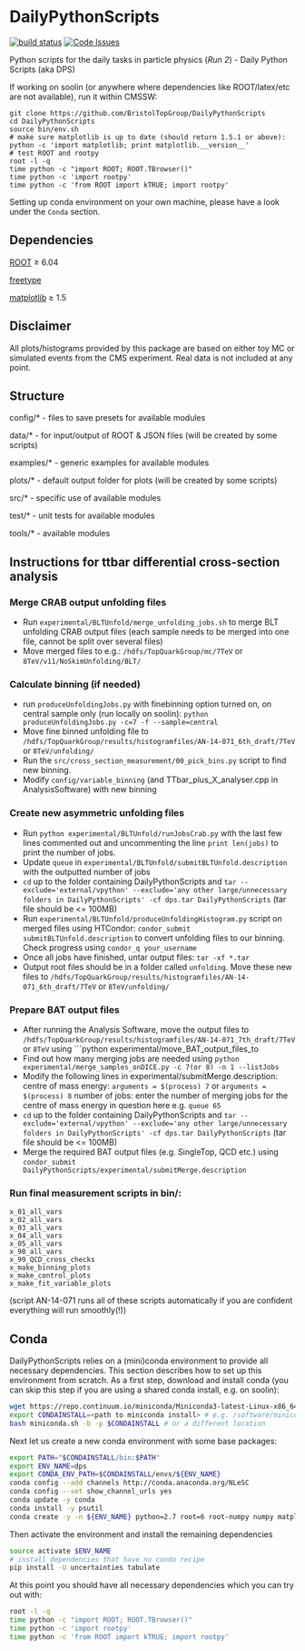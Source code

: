 # DailyPythonScripts
[![build status](https://travis-ci.org/BristolTopGroup/DailyPythonScripts.png)](https://travis-ci.org/BristolTopGroup/DailyPythonScripts)
[![Code Issues](https://www.quantifiedcode.com/api/v1/project/40f826c689e6445c9a2a416c25817b66/badge.svg)](https://www.quantifiedcode.com/app/project/40f826c689e6445c9a2a416c25817b66)

Python scripts for the daily tasks in particle physics (*Run 2*) - Daily Python Scripts (aka DPS)

If working on soolin (or anywhere where dependencies like ROOT/latex/etc are not available), run it within CMSSW:
```
git clone https://github.com/BristolTopGroup/DailyPythonScripts
cd DailyPythonScripts
source bin/env.sh
# make sure matplotlib is up to date (should return 1.5.1 or above):
python -c 'import matplotlib; print matplotlib.__version__'
# test ROOT and rootpy
root -l -q
time python -c "import ROOT; ROOT.TBrowser()"
time python -c 'import rootpy'
time python -c 'from ROOT import kTRUE; import rootpy'
```

Setting up conda environment on your own machine, please have a look under the `Conda` section.

## Dependencies
[ROOT](http://root.cern.ch) &ge; 6.04

[freetype](http://www.freetype.org)

[matplotlib](http://matplotlib.org/) &ge; 1.5

## Disclaimer
All plots/histograms provided by this package are based on either toy MC or simulated events from the CMS experiment.
Real data is not included at any point.

## Structure
config/* - files to save presets for available modules

data/* - for input/output of ROOT & JSON files (will be created by some scripts)

examples/* - generic examples for available modules

plots/* - default output folder for plots (will be created by some scripts)

src/* - specific use of available modules

test/* - unit tests for available modules

tools/* - available modules


## Instructions for ttbar differential cross-section analysis

### Merge CRAB output unfolding files
- Run ```experimental/BLTUnfold/merge_unfolding_jobs.sh``` to merge BLT unfolding CRAB output files (each sample needs to be merged into one file, cannot be split over several files)
- Move merged files to e.g.: ```/hdfs/TopQuarkGroup/mc/7TeV``` or ```8TeV/v11/NoSkimUnfolding/BLT/```

### Calculate binning (if needed)
- run ```produceUnfoldingJobs.py``` with finebinning option turned on, on central sample only (run locally on soolin): ```python produceUnfoldingJobs.py -c=7 -f --sample=central```
- Move fine binned unfolding file to ```/hdfs/TopQuarkGroup/results/histogramfiles/AN-14-071_6th_draft/7TeV``` or ```8TeV/unfolding/```
- Run the ```src/cross_section_measurement/00_pick_bins.py``` script to find new binning.
- Modify ```config/variable_binning``` (and TTbar_plus_X_analyser.cpp in AnalysisSoftware) with new binning

### Create new asymmetric unfolding files 
- Run ```python experimental/BLTUnfold/runJobsCrab.py``` with the last few lines commented out and uncommenting the line ```print len(jobs)``` to print the number of jobs.
- Update ```queue``` in ```experimental/BLTUnfold/submitBLTUnfold.description``` with the outputted number of jobs
- ```cd``` up to the folder containing DailyPythonScripts and ```tar --exclude='external/vpython' --exclude='any other large/unnecessary folders in DailyPythonScripts' -cf dps.tar DailyPythonScripts``` (tar file should be <= 100MB)
- Run ```experimental/BLTUnfold/produceUnfoldingHistogram.py``` script on merged files using HTCondor: ```condor_submit submitBLTUnfold.description``` to convert unfolding files to our binning. Check progress using ```condor_q your_username```
- Once all jobs have finished, untar output files: ```tar -xf *.tar```
- Output root files should be in a folder called ```unfolding```. Move these new files to ```/hdfs/TopQuarkGroup/results/histogramfiles/AN-14-071_6th_draft/7TeV``` or ```8TeV/unfolding/```

### Prepare BAT output files
- After running the Analysis Software, move the output files to ```/hdfs/TopQuarkGroup/results/histogramfiles/AN-14-071_7th_draft/7TeV``` or ```8TeV``` using ```python experimental/move_BAT_output_files_to
- Find out how many merging jobs are needed using ```python experimental/merge_samples_onDICE.py -c 7(or 8) -n 1 --listJobs```
- Modify the following lines in experimental/submitMerge.description:
centre of mass energy: ```arguments = $(process) 7``` or ```arguments = $(process) 8```
number of jobs: enter the number of merging jobs for the centre of mass energy in question here e.g. ```queue 65```
- ```cd``` up to the folder containing DailyPythonScripts and ```tar --exclude='external/vpython' --exclude='any other large/unnecessary folders in DailyPythonScripts' -cf dps.tar DailyPythonScripts``` (tar file should be <= 100MB)
- Merge the required BAT output files (e.g. SingleTop, QCD etc.) using ```condor_submit DailyPythonScripts/experimental/submitMerge.description```

### Run final measurement scripts in bin/:
```
x_01_all_vars
x_02_all_vars
x_03_all_vars
x_04_all_vars
x_05_all_vars
x_98_all_vars
x_99_QCD_cross_checks
x_make_binning_plots
x_make_control_plots
x_make_fit_variable_plots
```
(script AN-14-071 runs all of these scripts automatically if you are confident everything will run smoothly(!))

## Conda
DailyPythonScripts relies on a (mini)conda environment to provide all necessary dependencies. This section describes how to set up this environment from scratch.
As a first step, download and install conda (you can skip this step if you are using a shared conda install, e.g. on soolin):
```bash
wget https://repo.continuum.io/miniconda/Miniconda3-latest-Linux-x86_64.sh -O miniconda.sh;
export CONDAINSTALL=<path to miniconda install> # e.g. /software/miniconda
bash miniconda.sh -b -p $CONDAINSTALL # or a different location
```

Next let us create a new conda environment with some base packages:
```bash
export PATH="$CONDAINSTALL/bin:$PATH"
export ENV_NAME=dps
export CONDA_ENV_PATH=$CONDAINSTALL/envs/${ENV_NAME}
conda config --add channels http://conda.anaconda.org/NLeSC
conda config --set show_channel_urls yes
conda update -y conda
conda install -y psutil
conda create -y -n ${ENV_NAME} python=2.7 root=6 root-numpy numpy matplotlib nose sphinx pytables rootpy
```
Then activate the environment and install the remaining dependencies
```bash
source activate $ENV_NAME
# install dependencies that have no conda recipe
pip install -U uncertainties tabulate
```
At this point you should have all necessary dependencies which you can try out with:
```bash
root -l -q
time python -c "import ROOT; ROOT.TBrowser()"
time python -c 'import rootpy'
time python -c 'from ROOT import kTRUE; import rootpy'
```
